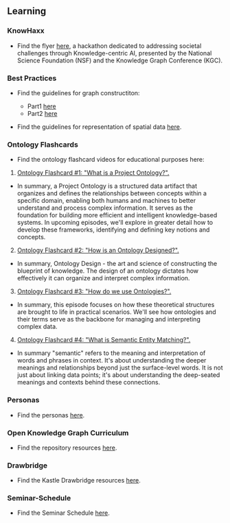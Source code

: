 ## Learning

### KnowHaxx

- Find the flyer [here](./assets/resources/knowhax-flyer.pdf), a hackathon dedicated to addressing societal challenges through Knowledge-centric AI, presented by the National Science Foundation (NSF) and the Knowledge Graph Conference (KGC).

### Best Practices

- Find the guidelines for graph constructiton:
  - Part1 [here](./resource-pages/graph-construction-guidelines.md)
  - Part2 [here](./resource-pages/graph-construction-guidelines-part2.md)

- Find the guidelines for representation of spatial data [here](./resource-pages/spatial-data-representation-guidelines.md).

### Ontology Flashcards

- Find the ontology flashcard videos for educational purposes here:

1. [Ontology Flashcard #1: "What is a Project Ontology?".](https://youtu.be/5Lj76uJwL3c?si=LdcZzCKqeY3mKkrW)
- In summary, a Project Ontology is a structured data artifact that organizes and defines the relationships between concepts within a specific domain, enabling both humans and machines to better understand and process complex information. It serves as the foundation for building more efficient and intelligent knowledge-based systems. In upcoming episodes, we'll explore in greater detail how to develop these frameworks, identifying and defining key notions and concepts.

2. [Ontology Flashcard #2: "How is an Ontology Designed?".](https://youtu.be/pcAGVno_kYA?si=tqhHwV0RDs_aJkXw)
- In summary, Ontology Design - the art and science of constructing the blueprint of knowledge. The design of an ontology dictates how effectively it can organize and interpret complex information.

3. [Ontology Flashcard #3: "How do we use Ontologies?".](https://youtu.be/mmbdmo_GG48?si=27dzvWwxwp1cgiqY)
- In summary, this episode focuses on how these theoretical structures are brought to life in practical scenarios. We'll see how ontologies and their terms serve as the backbone for managing and interpreting complex data.

4. [Ontology Flashcard #4: "What is Semantic Entity Matching?".](https://youtu.be/ahgAFEyymBw?si=pUh8UDkn3ar9GXcK)
- In summary "semantic" refers to the meaning and interpretation of words and phrases in context. It's about understanding the deeper meanings and relationships beyond just the surface-level words. It is not just about linking data points; it's about understanding the deep-seated meanings and contexts behind these connections.

### Personas

- Find the personas [here](./resource-pages/personas.md).

### Open Knowledge Graph Curriculum

- Find the repository resources [here](https://github.com/KGConf/open-kg-curriculum).

### Drawbridge

- Find the Kastle Drawbridge resources [here](https://github.com/kastle-lab/kastle-drawbridge).

### Seminar-Schedule

- Find the Seminar Schedule [here](./resource-pages/seminar-schedule.md).